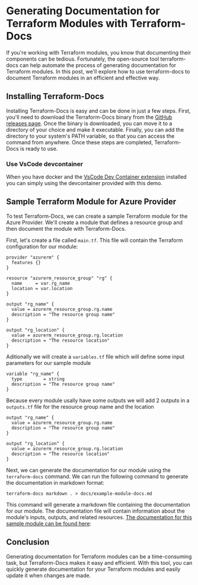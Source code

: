 # Generating Documentation for Terraform Modules with Terraform-Docs

If you're working with Terraform modules, you know that documenting their components can be tedious. Fortunately, the open-source tool terraform-docs can help automate the process of generating documentation for Terraform modules. In this post, we'll explore how to use terraform-docs to document Terraform modules in an efficient and effective way.

## Installing Terraform-Docs

Installing Terraform-Docs is easy and can be done in just a few steps. First, you'll need to download the Terraform-Docs binary from the [GitHub releases page](https://github.com/segmentio/terraform-docs/releases). Once the binary is downloaded, you can move it to a directory of your choice and make it executable. Finally, you can add the directory to your system's PATH variable, so that you can access the command from anywhere. Once these steps are completed, Terraform-Docs is ready to use.

### Use VsCode devcontainer
When you have docker and the [VsCode Dev Container extension](https://marketplace.visualstudio.com/items?itemName=ms-vscode-remote.remote-containers) installed you can simply using the devcontainer provided with this demo.

## Sample Terraform Module for Azure Provider

To test Terraform-Docs, we can create a sample Terraform module for the Azure Provider. We'll create a module that defines a resource group and then document the module with Terraform-Docs.

First, let's create a file called `main.tf`. This file will contain the Terraform configuration for our module:

````
provider "azurerm" {
  features {}
}

resource "azurerm_resource_group" "rg" {
  name     = var.rg_name
  location = var.location
}

output "rg_name" {
  value = azurerm_resource_group.rg.name
  description = "The resource group name"
}

output "rg_location" {
  value = azurerm_resource_group.rg.location
  description = "The resource location"
}
````


Aditionally we will create a `variables.tf` file which will define some input parameters for our sample module

````
variable "rg_name" {
  type        = string
  description = "The resource group name"
}
````

Because every module usally have some outputs we will add 2 outputs in a `outputs.tf`  file for the resource group name and the location

````
output "rg_name" {
  value = azurerm_resource_group.rg.name
  description = "The resource group name"
}

output "rg_location" {
  value = azurerm_resource_group.rg.location
  description = "The resource location"
}
````

Next, we can generate the documentation for our module using the `terraform-docs` command. We can run the following command to generate the documentation in markdown format:

`terraform-docs markdown . > docs/example-module-docs.md`

This command will generate a markdown file containing the documentation for our module. The documentation file will contain information about the module's inputs, outputs, and related resources. [The documentation for this sample module can be found here](module/docs/example-module-docs.md):


## Conclusion

Generating documentation for Terraform modules can be a time-consuming task, but Terraform-Docs makes it easy and efficient. With this tool, you can quickly generate documentation for your Terraform modules and easily update it when changes are made.
